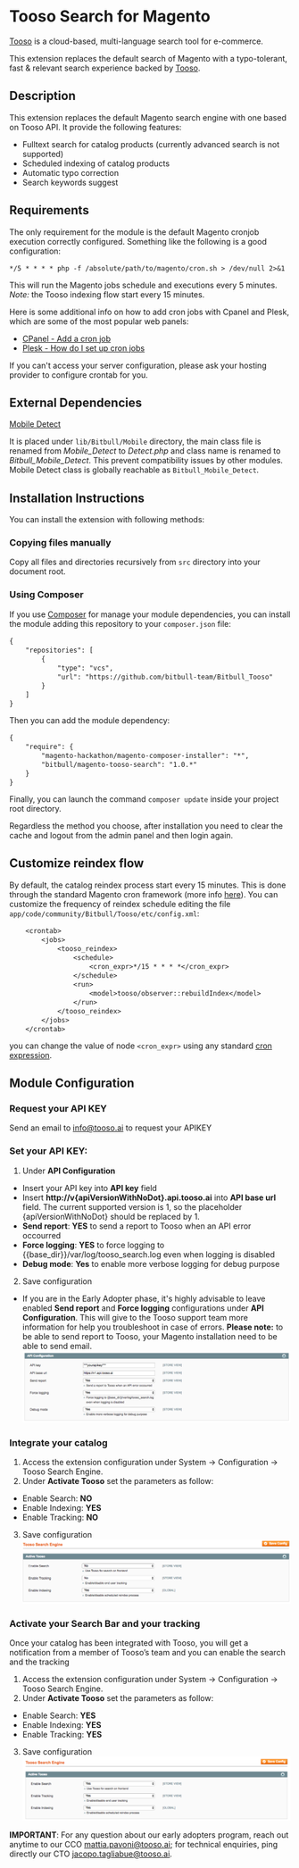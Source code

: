 # Tooso Search for Magento

[Tooso](http://tooso.ai) is a cloud-based, multi-language search tool for e-commerce.

This extension replaces the default search of Magento with a typo-tolerant, fast & relevant search experience backed by [Tooso](http://tooso.ai/Default.aspx).

## Description

This extension replaces the default Magento search engine with one based on Tooso API.
It provide the following features:

* Fulltext search for catalog products (currently advanced search is not supported)
* Scheduled indexing of catalog products
* Automatic typo correction
* Search keywords suggest

## Requirements

The only requirement for the module is the default Magento cronjob execution correctly configured.
Something like the following is a good configuration:

```
*/5 * * * * php -f /absolute/path/to/magento/cron.sh > /dev/null 2>&1
```

This will run the Magento jobs schedule and executions every 5 minutes. *Note:* the Tooso indexing flow start every 15 minutes.

Here is some additional info on how to add cron jobs with Cpanel and Plesk, which are some of the most popular web panels:

* [CPanel - Add a cron job](https://documentation.cpanel.net/display/ALD/Cron+Jobs#CronJobs-Addacronjob)
* [Plesk - How do I set up cron jobs](https://www.interspire.com/support/kb/questions/382/How+do+I+set+up+CRON+on+my+server+using+Plesk%3F)

If you can't access your server configuration, please ask your hosting provider to configure crontab for you.

## External Dependencies

[Mobile Detect](http://mobiledetect.net/)

It is placed under `lib/Bitbull/Mobile` directory, the main class file is renamed from *Mobile_Detect* to *Detect.php* 
and class name is renamed to *Bitbull_Mobile_Detect*. 
This prevent compatibility issues by other modules. 
Mobile Detect class is globally reachable as `Bitbull_Mobile_Detect`. 

## Installation Instructions

You can install the extension with following methods:

### Copying files manually

Copy all files and directories recursively from `src` directory into your document root.

### Using Composer

If you use [Composer](https://getcomposer.org) for manage your module dependencies, you can install the module adding this repository to your `composer.json` file:

```
{
    "repositories": [
        {
            "type": "vcs",
            "url": "https://github.com/bitbull-team/Bitbull_Tooso"
        }
    ]
}
```

Then you can add the module dependency:

```
{
    "require": {
        "magento-hackathon/magento-composer-installer": "*",
        "bitbull/magento-tooso-search": "1.0.*"
    }
}
```

Finally, you can launch the command `composer update` inside your project root directory.

Regardless the method you choose, after installation you need to clear the cache and logout from the admin panel and then login again.

## Customize reindex flow

By default, the catalog reindex process start every 15 minutes. This is done through the standard Magento cron framework (more info [here](http://www.webguys.de/magento-1/tuerchen-08-magento-cron-demystified)).
You can customize the frequency of reindex schedule editing the file `app/code/community/Bitbull/Tooso/etc/config.xml`:

```
    <crontab>
        <jobs>
            <tooso_reindex>
                <schedule>
                    <cron_expr>*/15 * * * *</cron_expr>
                </schedule>
                <run>
                    <model>tooso/observer::rebuildIndex</model>
                </run>
            </tooso_reindex>
        </jobs>
    </crontab>
```

you can change the value of node `<cron_expr>` using any standard [cron expression](https://en.wikipedia.org/wiki/Cron#CRON_expression).

## Module Configuration

### Request your API KEY
Send an email to info@tooso.ai to request your APIKEY

### Set your API KEY: 
1. Under __API Configuration__
* Insert your API key into __API key__ field
* Insert __http://v{apiVersionWithNoDot}.api.tooso.ai__ into __API base url__ field. The current supported version is 1, so the placeholder {apiVersionWithNoDot} should be replaced by 1.
* __Send report__: __YES__ to send a report to Tooso when an API error occourred	
* __Force logging__:  __YES__ to force logging to {{base_dir}}/var/log/tooso_search.log even when logging is disabled
* __Debug mode__:  __Yes__ to enable more verbose logging for debug purpose
2. Save configuration
* If you are in the Early Adopter phase, it's highly advisable to leave enabled __Send report__ and __Force logging__ configurations under __API Configuration__. This will give to the Tooso support team more information for help you troubleshoot in case of errors.
**Please note:** to be able to send report to Tooso, your Magento installation need to be able to send email.
![API configuration](./docs/apiconfiguration.png)

### Integrate your catalog
1. Access the extension configuration under System -> Configuration -> Tooso Search Engine.
2. Under __Activate Tooso__ set the parameters as follow:
* Enable Search: __NO__
* Enable Indexing: __YES__
* Enable Tracking: __NO__
3. Save configuration
![Integrate your catalog](./docs/indexing.png)

### Activate your Search Bar and your tracking
Once your catalog has been integrated with Tooso, you will get a notification from a member of Tooso’s team and you can enable the search and the tracking
1. Access the extension configuration under System -> Configuration -> Tooso Search Engine.
2. Under __Activate Tooso__ set the parameters as follow:
* Enable Search: __YES__
* Enable Indexing: __YES__
* Enable Tracking: __YES__
3. Save configuration
![Seaching and Tracking](./docs/searchingtracking.png)

**IMPORTANT**: For any question about our early adopters program, reach out anytime to our CCO mattia.pavoni@tooso.ai; for technical enquiries, ping directly our CTO jacopo.tagliabue@tooso.ai. 


